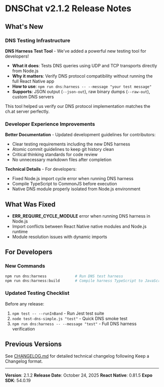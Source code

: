 # DNSChat v2.1.2 Release Notes

## What's New

### DNS Testing Infrastructure

**DNS Harness Test Tool** - We've added a powerful new testing tool for developers!

- **What it does**: Tests DNS queries using UDP and TCP transports directly from Node.js
- **Why it matters**: Verify DNS protocol compatibility without running the full React Native app
- **How to use**: `npm run dns:harness -- --message "your test message"`
- **Supports**: JSON output (`--json-out`), raw binary dumps (`--raw-out`), custom DNS servers

This tool helped us verify our DNS protocol implementation matches the ch.at server perfectly.

### Developer Experience Improvements

**Better Documentation** - Updated development guidelines for contributors:
- Clear testing requirements including the new DNS harness
- Atomic commit guidelines to keep git history clean
- Critical thinking standards for code review
- No unnecessary markdown files after completion

**Technical Details** - For developers:
- Fixed Node.js import cycle error when running DNS harness
- Compile TypeScript to CommonJS before execution
- Native DNS module properly isolated from Node.js environment

## What Was Fixed

- **ERR_REQUIRE_CYCLE_MODULE** error when running DNS harness in Node.js
- Import conflicts between React Native native modules and Node.js runtime
- Module resolution issues with dynamic imports

## For Developers

### New Commands
```bash
npm run dns:harness             # Run DNS test harness
npm run dns:harness:build       # Compile harness TypeScript to JavaScript
```

### Updated Testing Checklist
Before any release:
1. `npm test -- --runInBand` - Run Jest test suite
2. `node test-dns-simple.js "test"` - Quick DNS smoke test
3. `npm run dns:harness -- --message "test"` - Full DNS harness verification

## Previous Versions

See [CHANGELOG.md](./CHANGELOG.md) for detailed technical changelog following Keep a Changelog format.

---

**Version**: 2.1.2
**Release Date**: October 24, 2025
**React Native**: 0.81.5
**Expo SDK**: 54.0.19
